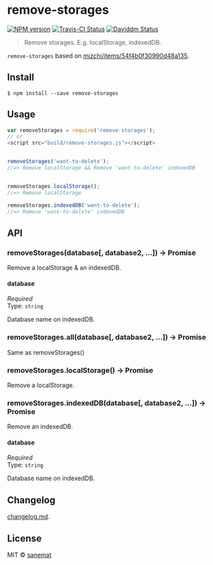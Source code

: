 # remove-storages

[![NPM version][npm-image]][npm-url] [![Travis-CI Status][travis-image]][travis-url] [![Daviddm Status][daviddm-image]][daviddm-url]

> Remove storages. E.g. localStorage, indexedDB.

`remove-storages` based on [mizchi/items/54f4b0f30990d48a135](http://qiita.com/mizchi/items/54f4b0f30990d48a1350).


## Install

```
$ npm install --save remove-storages
```


## Usage

```js
var removeStorages = require('remove-storages');
// or
<script src="build/remove-storages.js"></script>


removeStorages('want-to-delete');
//=> Remove localStorage && Remove 'want-to-delete' indexedDB


removeStorages.localStorage();
//=> Remove localStorage

removeStorages.indexedDB('want-to-delete');
//=> Remove 'want-to-delete' indexedDB
```



## API

### removeStorages(database[, database2, ...]) -> Promise

Remove a localStorage & an indexedDB.

#### database

*Required*  
Type: `string`

Database name on indexedDB.


### removeStorages.all(database[, database2, ...]) -> Promise

Same as removeStorages()


### removeStorages.localStorage() -> Promise

Remove a localStorage.


### removeStorages.indexedDB(database[, database2, ...]) -> Promise

Remove an indexedDB.

#### database

*Required*  
Type: `string`

Database name on indexedDB.


## Changelog

[changelog.md](./changelog.md).


## License

MIT © [sanemat](http://sane.jp)


[travis-url]: https://travis-ci.org/pandawing/node-remove-storages
[travis-image]: https://img.shields.io/travis/pandawing/node-remove-storages/master.svg?style=flat-square&label=travis
[npm-url]: https://npmjs.org/package/remove-storages
[npm-image]: https://img.shields.io/npm/v/remove-storages.svg?style=flat-square
[daviddm-url]: https://david-dm.org/pandawing/node-remove-storages
[daviddm-image]: https://img.shields.io/david/pandawing/node-remove-storages.svg?style=flat-square
